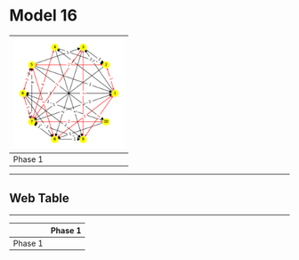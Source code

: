 # Model 16 #

|<img src="./model16_phase_0.png" width="200" height="200"> |
|---|
|Phase 1|

---
## Web Table ##
---
||Phase 1|
|---|---|
Phase 1||